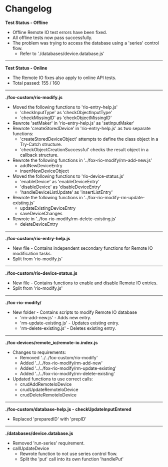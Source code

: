 # Changelog

**Test Status - Offline**
* Offline Remote IO test errors have been fixed.
* All offline tests now pass successfully.
* The problem was trying to access the database using a 'series' control flow.
	* Refer to './databases/device.database.js'

---

**Test Status - Online**
* The Remote IO fixes also apply to online API tests.
* Total passed: 155 / 160

---

**./fox-custom/rio-modify.js**
* Moved the following functions to 'rio-entry-help.js'
	* 'checkInputType' as 'checkObjectInputType'
	* 'checkMissingID' as 'checkObjectMissingID'
* Rewrote 'setMaker' in 'rio-entry-help.js' as 'setInputMaker'
* Rewrote 'createStoredDevice' in 'rio-entry-help.js' as two separate functions:
	* 'createStoredDeviceObject' attempts to define the class object in a Try-Catch structure.
	* 'checkObjectCreationSuccessful' checks the result object in a callback structure.
* Rewrote the following functions in '../fox-rio-modify/rm-add-new.js'
	* addNewDeviceEntry
	* insertNewDeviceObject
* Moved the following functions to 'rio-device-status.js'
	* 'enableDevice' as 'enableDeviceEntry'
	* 'disableDevice' as 'disableDeviceEntry'
	* 'handleDeviceListUpdate' as 'insertListEntry'
* Rewrote the following functions in '../fox-rio-modify-rm-update-existing.js'
	* updateExistingDeviceEntry
	* saveDeviceChanges
* Rewrote in '../fox-rio-modify/rm-delete-existing.js'
	* deleteDeviceEntry

---

**./fox-custom/rio-entry-help.js**
* New file - Contains independent secondary functions for Remote IO modification tasks.
* Split from 'rio-modify.js'

---

**./fox-custom/rio-device-status.js**
* New file - Contains functions to enable and disable Remote IO entries.
* Split from 'rio-modify.js'

---

**./fox-rio-modify/**
* New folder - Contains scripts to modify Remote IO database
	* 'rm-add-new.js' - Adds new entry.
	* 'rm-update-existing.js' - Updates existing entry.
	* 'rm-delete-existing.js' - Deletes existing entry.

---

**./fox-devices/remote_io/remote-io.index.js**
* Changes to requirements:
	* Removed '../../fox-custom/rio-modify'
	* Added '../../fox-rio-modify/rm-add-new'
	* Added '../../fox-rio-modify/rm-update-existing'
	* Added '../../fox-rio-modify/rm-delete-existing'
* Updated functions to use correct calls:
	* crudAddRemoteIoDevice
	* crudUpdateRemoteIoDevice
	* crudDeleteRemoteIoDevice

---

**./fox-custom/database-help.js - checkUpdateInputEntered**
* Replaced 'preparedID' with 'prepID'

---

**./databases/device.database.js**
* Removed 'run-series' requirement.
* callUpdateDevice
	* Rewrote function to not use series control flow.
	* Split the 'put' call into its own function 'handlePut'
